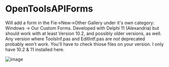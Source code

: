 # OpenToolsAPIForms
Will add a form in the Fie->New->Other Gallery under it's own category: Windows -> Our Custom Forms. Developed with Delphi 11 (Alexandria) but should work with at least Version 10.2, and possibly older versions, as well.
Any version where ToolsInf.pas and EditIntf.pas are *not* deprecated probably won't work. You'll have to check thiose files on your version. I only have 10.2 & 11 installed here.

![image](https://github.com/ntavendale/OpenToolsAPIForms/assets/38380983/8af38240-3ce8-4b1c-98ac-d38f1455af89)

